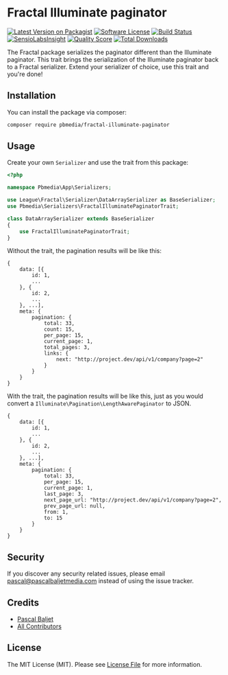 # Fractal Illuminate paginator

[![Latest Version on Packagist](https://img.shields.io/packagist/v/pbmedia/fractal-illuminate-paginator.svg?style=flat-square)](https://packagist.org/packages/pbmedia/fractal-illuminate-paginator)
[![Software License](https://img.shields.io/badge/license-MIT-brightgreen.svg?style=flat-square)](LICENSE.md)
[![Build Status](https://img.shields.io/travis/pascalbaljetmedia/fractal-illuminate-paginator/master.svg?style=flat-square)](https://travis-ci.org/pascalbaljetmedia/fractal-illuminate-paginator)
[![SensioLabsInsight](https://img.shields.io/sensiolabs/i/xxxxxxxxx.svg?style=flat-square)](https://insight.sensiolabs.com/projects/xxxxxxxxx)
[![Quality Score](https://img.shields.io/scrutinizer/g/pascalbaljetmedia/fractal-illuminate-paginator.svg?style=flat-square)](https://scrutinizer-ci.com/g/pascalbaljetmedia/fractal-illuminate-paginator)
[![Total Downloads](https://img.shields.io/packagist/dt/pbmedia/fractal-illuminate-paginator.svg?style=flat-square)](https://packagist.org/packages/pbmedia/fractal-illuminate-paginator)

The Fractal package serializes the paginator different than the Illuminate paginator. This trait brings the serialization of the Illuminate paginator back to a Fractal serializer. Extend your serializer of choice, use this trait and you're done!

## Installation

You can install the package via composer:

``` bash
composer require pbmedia/fractal-illuminate-paginator
```

## Usage

Create your own ```Serializer``` and use the trait from this package:

```php
<?php

namespace Pbmedia\App\Serializers;

use League\Fractal\Serializer\DataArraySerializer as BaseSerializer;
use Pbmedia\Serializers\FractalIlluminatePaginatorTrait;

class DataArraySerializer extends BaseSerializer
{
    use FractalIlluminatePaginatorTrait;
}

```

Without the trait, the pagination results will be like this:

```
{
	data: [{
		id: 1,
		...
	}, {
		id: 2,
		...
	}, ...],
	meta: {
		pagination: {
			total: 33,
			count: 15,
			per_page: 15,
			current_page: 1,
			total_pages: 3,
			links: {
				next: "http://project.dev/api/v1/company?page=2"
			}
		}
	}
}
```

With the trait, the pagination results will be like this, just as you would convert a ```Illuminate\Pagination\LengthAwarePaginator``` to JSON.

```
{
	data: [{
		id: 1,
	  	...
	}, {
		id: 2,
	  	...
	}, ...],
	meta: {
		pagination: {
			total: 33,
			per_page: 15,
			current_page: 1,
			last_page: 3,
			next_page_url: "http://project.dev/api/v1/company?page=2",
			prev_page_url: null,
			from: 1,
			to: 15
		}
	}
}
```

## Security

If you discover any security related issues, please email pascal@pascalbaljetmedia.com instead of using the issue tracker.

## Credits

- [Pascal Baljet](https://github.com/pascalbaljet)
- [All Contributors](../../contributors)

## License

The MIT License (MIT). Please see [License File](LICENSE.md) for more information.
